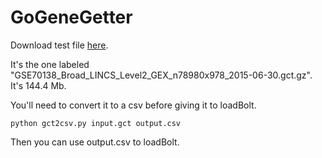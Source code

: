 # GoGeneGetter

Download test file [here](https://www.ncbi.nlm.nih.gov/geo/query/acc.cgi?acc=GSE70138). 

It's the one labeled "GSE70138_Broad_LINCS_Level2_GEX_n78980x978_2015-06-30.gct.gz". It's 144.4 Mb.

You'll need to convert it to a csv before giving it to loadBolt.

`python gct2csv.py input.gct output.csv`

Then you can use output.csv to loadBolt.
